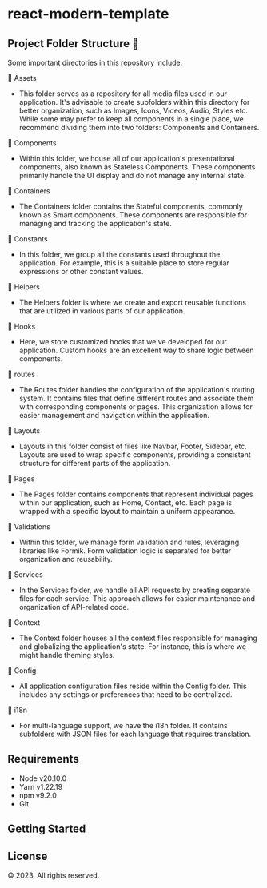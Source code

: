 # react-modern-template

## Project Folder Structure 📁

Some important directories in this repository include:

📁 Assets

- This folder serves as a repository for all media files used in our application. It's advisable to create subfolders within this directory for better organization, such as Images, Icons, Videos, Audio, Styles etc. While some may prefer to keep all components in a single place, we recommend dividing them into two folders: Components and Containers.

📁 Components

- Within this folder, we house all of our application's presentational components, also known as Stateless Components. These components primarily handle the UI display and do not manage any internal state.

📁 Containers

- The Containers folder contains the Stateful components, commonly known as Smart components. These components are responsible for managing and tracking the application's state.

📁 Constants

- In this folder, we group all the constants used throughout the application. For example, this is a suitable place to store regular expressions or other constant values.

📁 Helpers

- The Helpers folder is where we create and export reusable functions that are utilized in various parts of our application.

📁 Hooks

- Here, we store customized hooks that we've developed for our application. Custom hooks are an excellent way to share logic between components.

📁 routes

- The Routes folder handles the configuration of the application's routing system. It contains files that define different routes and associate them with corresponding components or pages. This organization allows for easier management and navigation within the application.

📁 Layouts

- Layouts in this folder consist of files like Navbar, Footer, Sidebar, etc. Layouts are used to wrap specific components, providing a consistent structure for different parts of the application.

📁 Pages

- The Pages folder contains components that represent individual pages within our application, such as Home, Contact, etc. Each page is wrapped with a specific layout to maintain a uniform appearance.

📁 Validations

- Within this folder, we manage form validation and rules, leveraging libraries like Formik. Form validation logic is separated for better organization and reusability.

📁 Services

- In the Services folder, we handle all API requests by creating separate files for each service. This approach allows for easier maintenance and organization of API-related code.

📁 Context

- The Context folder houses all the context files responsible for managing and globalizing the application's state. For instance, this is where we might handle theming styles.

📁 Config

- All application configuration files reside within the Config folder. This includes any settings or preferences that need to be centralized.

📁 i18n

- For multi-language support, we have the i18n folder. It contains subfolders with JSON files for each language that requires translation.

## Requirements

- Node v20.10.0
- Yarn v1.22.19
- npm v9.2.0
- Git

## Getting Started

## License

&copy; 2023. All rights reserved.
